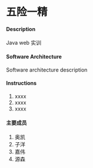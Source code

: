 # 五险一精

#### Description
Java web 实训

#### Software Architecture
Software architecture description

#### Instructions

1.  xxxx
2.  xxxx
3.  xxxx

#### 主要成员

1.  奥凯
2.  子洋
3.  嘉伟
4.  源森


